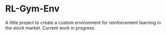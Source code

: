 # RL-Gym-Env

A little project to create a custom environment for reinforcement learning in the stock market. Current work in progress.